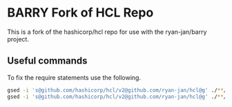 # BARRY Fork of HCL Repo

This is a fork of the hashicorp/hcl repo for use with the ryan-jan/barry
project.

## Useful commands

To fix the require statements use the following.

```bash
gsed -i 's@github.com/hashicorp/hcl/v2@github.com/ryan-jan/hcl@g' ./**/*.go 
gsed -i 's@github.com/hashicorp/hcl/v2@github.com/ryan-jan/hcl@g' ./**/go.mod
```
